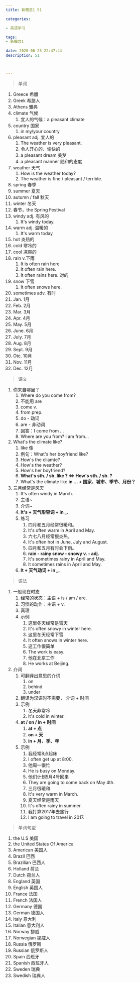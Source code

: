 ```yaml
---
title: 新概念1 51

categories: 

- 英语学习

tags: 
- 新概念1

date: 2020-06-25 22:47:44
description: 51



---
```


<!-- more -->

> 单词

1. Greece 希腊
2. Greek  希腊人
3. Athens 雅典
4. climate  气候
   1. 宜人的气候：a pleasant climate
5. country 国家
   1. in my/your country
6. pleasant   adj. 宜人的
   1. The weather is very pleasant.
   2. 令人开心的、愉快的
   3. a pleasant dream 美梦
   4. a pleasant manner 随和的态度
7. weather 天气
   1. How is the weather today?
   2. The weather is fine / pleasant / terrible.
8. spring 春季
9. summer 夏天
10. autumn / fall 秋天
11. winter 冬天
12. 春节，the Spring Festival
13. windy adj. 有风的
    1. It's windy today.
14. warm adj. 温暖的
    1. It's warm today
15. hot 炎热的
16. cold 寒冷的
17. cool 凉爽的
18. rain v.下雨
    1. It is often rain here
    2. It often rain here.
    3. It often rains here.     对的
19. snow 下雪
    1. It often snows here.
20. sometimes adv. 有时
21. Jan. 1月
22. Feb. 2月
23. Mar.  3月
24. Apr. 4月
25. May. 5月
26. June. 6月
27. July. 7月
28. Aug. 8月
29. Sept.  9月
30. Otc. 10月
31. Nov. 11月
32. Dec. 12月

> 课文

1. 你来自哪里？
   1. Where do you come from?
   2. 不能用 are 
   3. come v.
   4. from  prep.
   5. do  -   动词
   6. are   -  非动词
   7. 回答：I come from ...
   8. Where are you from?  I am from...
2. What's the climate like?
   1. like   像
   2. 例句：What's her boyfriend like?
   3. How's the cliamte?
   4. How's the weather?
   5. How's her boyfriend?
   6. **What's sth. / sb. like ?  <=>  How's sth. / sb. ?**
   7. What's the climate like **in ... + 国家、城市、季节、月份？** 
3. 三月经常是风天
   1. It's often windy in March.
   2. 主语~
   3. 介词~
   4. **It's + 天气形容词 + in _.**
   5. 练习
      1. 四月和五月经常很暖和。
      2. It's often warm in April and May.
      3. 六七八月经常狠炎热。
      4. It's often hot in June, July and August.
      5. 四月和五月有时会下雨。
      6. **rain - rainy    snow - snowy     v. - adj.**
      7. It's sometimes rainy in April and May.
      8. It sometimes rains in April and May.
   6. **It + 天气动词 + in _.**

> 语法

1. 一般现在时态
   1. 经常的状态：主语 + is / am / are.
   2. 习惯的动作：主语 + v.
   3. 真理
   4. 示例
      1. 这里冬天经常是雪天
      2. It's often snowy in winter here.
      3. 这里冬天经常下雪
      4. It often snows in winter here.
      5. 这工作很简单
      6. The work is easy.
      7. 他在北京工作
      8. He works at Beijing.
2. 介词
   1. 可翻译出意思的介词
      1. on 
      2. behind
      3. under
   2. 翻译为汉语时不需要， 介词 + 时间
   3. 示例
      1. 冬天非常冷
      2. It's cold in winter.
   4. **at / on / in + 时间**
      1. **at + 点**
      2. **on + 天**
      3. **in + 月、季、年**
   5. 示例
      1. 我经常8点起床
      2. I often get up at 8:00.
      3. 他周一很忙
      4. He is busy on Monday.
      5. 他们计划5月4号回来
      6. They are going to come back on May 4th.
      7. 三月很暖和
      8. It's very warm in March.
      9. 夏天经常是雨天
      10. It's often rainy in summer.
      11. 我打算2017年去旅行
      12. I am going to travel in 2017.

> 单词句型

1. the U.S  美国
2. the United States Of America
3. American 美国人
4. Brazil 巴西
5. Brazilian 巴西人
6. Holland 荷兰
7. Dutch 荷兰人
8. England 英国
9. English 英国人
10. France 法国
11. French 法国人
12. Germany 德国
13. German 德国人
14. Italy 意大利
15. Italian 意大利人
16. Norway 挪威
17. Norwegian 挪威人
18. Russia 俄罗斯
19. Russian  俄罗斯人
20. Spain 西班牙
21. Spanish 西班牙人
22. Sweden 瑞典
23. Swedish 瑞典人



